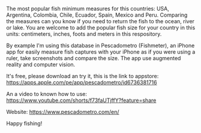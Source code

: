The most popular fish minimum measures for this countries: USA, Argentina, Colombia, Chile, Ecuador, Spain, Mexico and Peru. Comparing the measures can you know if you need to return the fish to the ocean, river or lake.
You are welcome to add the popular fish size for your country in this units: centimeters, inches, foots and meters in this respository.

By example I'm using this database in Pescadometro (Fishmeter), an iPhone app for easily measure fish captures with your iPhone as if you were using a ruler, take screenshots and compare the size. The app use augmented reality and computer vision.

It's free, please download an try it, this is the link to appstore:
https://apps.apple.com/pe/app/pescadometro/id6736381716

An a video to known how to use:
https://www.youtube.com/shorts/f73faUTjffY?feature=share

Website:
https://www.pescadometro.com/en/

Happy fishing!
